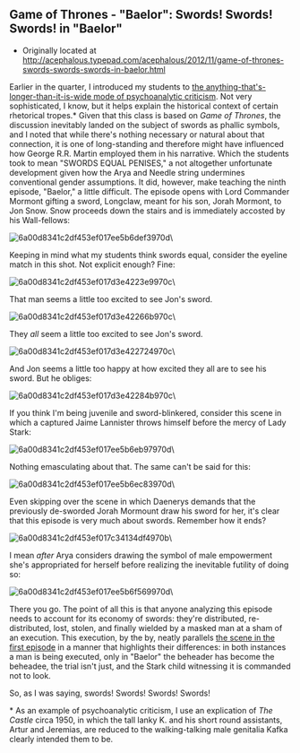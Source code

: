 ## Game of Thrones - "Baelor": Swords! Swords! Swords! in "Baelor"

 * Originally located at http://acephalous.typepad.com/acephalous/2012/11/game-of-thrones-swords-swords-swords-in-baelor.html

Earlier in the quarter, I introduced my students to [the anything-that's-longer-than-it-is-wide mode of psychoanalytic criticism](http://acephalous.typepad.com/acephalous/2007/06/last_month_i_ch.html). Not very sophisticated, I know, but it helps explain the historical context of certain rhetorical tropes.\* Given that this class is based on *Game of Thrones*, the discussion inevitably landed on the subject of swords as phallic symbols, and I noted that while there's nothing necessary or natural about that connection, it is one of long-standing and therefore might have influenced how George R.R. Martin employed them in his narrative. Which the students took to mean "SWORDS EQUAL PENISES," a not altogether unfortunate development given how the Arya and Needle string undermines conventional gender assumptions. It did, however, make teaching the ninth episode, "Baelor," a little difficult. The episode opens with Lord Commander Mormont gifting a sword, Longclaw, meant for his son, Jorah Mormont, to Jon Snow. Snow proceeds down the stairs and is immediately accosted by his Wall-fellows:

![6a00d8341c2df453ef017ee5b6def3970d](images/tv/game-of-thrones-baelor/6a00d8341c2df453ef017ee5b6def3970d.png)\ 

Keeping in mind what my students think swords equal, consider the eyeline match in this shot. Not explicit enough? Fine:

![6a00d8341c2df453ef017d3e4223e9970c](images/tv/game-of-thrones-baelor/6a00d8341c2df453ef017d3e4223e9970c.png)\ 

That man seems a little too excited to see Jon's sword.

![6a00d8341c2df453ef017d3e42266b970c](images/tv/game-of-thrones-baelor/6a00d8341c2df453ef017d3e42266b970c.png)\ 

They *all* seem a little too excited to see Jon's sword.

![6a00d8341c2df453ef017d3e422724970c](images/tv/game-of-thrones-baelor/6a00d8341c2df453ef017d3e422724970c.png)\ 

And Jon seems a little too happy at how excited they all are to see his sword. But he obliges:

![6a00d8341c2df453ef017d3e42284b970c](images/tv/game-of-thrones-baelor/6a00d8341c2df453ef017d3e42284b970c.png)\ 

If you think I'm being juvenile and sword-blinkered, consider this scene in which a captured Jaime Lannister throws himself before the mercy of Lady Stark:

![6a00d8341c2df453ef017ee5b6eb97970d](images/tv/game-of-thrones-baelor/6a00d8341c2df453ef017ee5b6eb97970d.png)\ 

Nothing emasculating about that. The same can't be said for this:

![6a00d8341c2df453ef017ee5b6ec83970d](images/tv/game-of-thrones-baelor/6a00d8341c2df453ef017ee5b6ec83970d.png)\ 

Even skipping over the scene in which Daenerys demands that the previously de-sworded Jorah Mormount draw his sword for her, it's clear that this episode is very much about swords. Remember how it ends?

![6a00d8341c2df453ef017c34134df4970b](images/tv/game-of-thrones-baelor/6a00d8341c2df453ef017c34134df4970b.png)\ 

I mean *after* Arya considers drawing the symbol of male empowerment she's appropriated for herself before realizing the inevitable futility of doing so:

![6a00d8341c2df453ef017ee5b6f569970d](images/tv/game-of-thrones-baelor/6a00d8341c2df453ef017ee5b6f569970d.png)\ 

There you go. The point of all this is that anyone analyzing this episode needs to account for its economy of swords: they're distributed, re-distributed, lost, stolen, and finally wielded by a masked man at a sham of an execution. This execution, by the by, neatly parallels [the scene in the first episode](http://acephalous.typepad.com/acephalous/2012/09/game-of-thrones-winter-is-coming-for-will-and-bran.html) in a manner that highlights their differences: in both instances a man is being executed, only in "Baelor" the beheader has become the beheadee, the trial isn't just, and the Stark child witnessing it is commanded not to look.

So, as I was saying, swords! Swords! Swords! Swords!

\* As an example of psychoanalytic criticism, I use an explication of *The Castle* circa 1950, in which the tall lanky K. and his short round assistants, Artur and Jeremias, are reduced to the walking-talking male genitalia Kafka clearly intended them to be.
